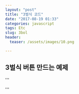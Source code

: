 ```yaml
---
layout: "post"
title: "3벌식 코드"
date: "2017-08-19 01:33"
categories: javascript
tags: Etc
slug: 3bol
header:
  teaser: /assets/images/10.png

---
```

## 3벌식 버튼 만드는 예제

'''
<script>
$(document).ready(function(){

   check = true;

    $("#key3").click(function(){
      if(check){
        var script = document.createElement("SCRIPT");
        script.src = '{% static "/askdjango/js/additional_layouts.js"%}';
        script.type = 'text/javascript';
        script.setAttribute('id', 'testt');
        document.getElementsByTagName("head")[0].appendChild(script);

        var script = document.createElement("SCRIPT");
        script.src = '{% static "/askdjango/js/ohi.js"%}';
        script.type = 'text/javascript';
        script.setAttribute('id', 'testt2');
        document.getElementsByTagName("head")[0].appendChild(script);

      }

        check = false ;




      // var script = document.createElement("SCRIPT");
      // script.src = '{% static "/askdjango/js/my6.js"%}';
      // script.type = 'text/javascript';
      // document.getElementsByTagName("head")[0].appendChild(script);


          // your jQuery code here





    });
});
</script>
'''
